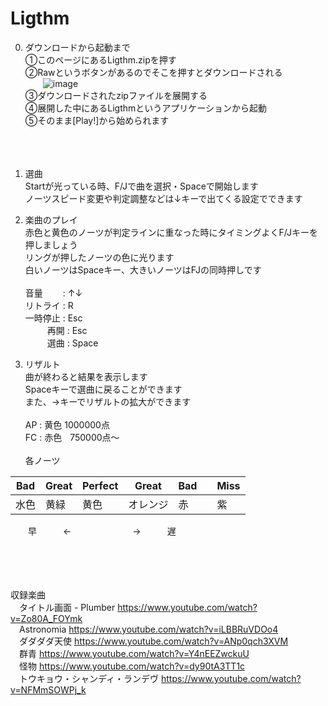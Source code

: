 # Ligthm
0. ダウンロードから起動まで  
   ①このページにあるLigthm.zipを押す  
   ②Rawというボタンがあるのでそこを押すとダウンロードされる  
   &emsp;&emsp;![image](https://github.com/user-attachments/assets/47a00f3d-f56e-4f49-987e-40ae9edbfb61)  
   ③ダウンロードされたzipファイルを展開する  
   ④展開した中にあるLigthmというアプリケーションから起動  
   ⑤そのまま[Play!]から始められます
&nbsp;  
&nbsp;  
&nbsp;  
&nbsp;  

1. 選曲  
   Startが光っている時、F/Jで曲を選択・Spaceで開始します  
   ノーツスピード変更や判定調整などは↓キーで出てくる設定でできます  

2. 楽曲のプレイ  
   赤色と黄色のノーツが判定ラインに重なった時にタイミングよくF/Jキーを押しましょう  
   リングが押したノーツの色に光ります  
   白いノーツはSpaceキー、大きいノーツはFJの同時押しです  
&ensp;  
   音量　　 : ↑↓  
   リトライ : R  
   一時停止 : Esc  
   &emsp;&emsp;&ensp;再開 : Esc  
   &emsp;&emsp;&ensp;選曲 : Space  

4. リザルト  
   曲が終わると結果を表示します  
   Spaceキーで選曲に戻ることができます  
   また、→キーでリザルトの拡大ができます  
&ensp;  
   AP : 黄色 1000000点  
   FC : 赤色 &nbsp;&thinsp;&thinsp;750000点～  
&ensp;  
   各ノーツ

|Bad|Great|Perfect|Great|Bad||Miss|
|---|---|-----|---|---|-|---|
|水色|黄緑|黄色|オレンジ|赤||紫|

&emsp;&emsp;早&emsp;&emsp;　←　&emsp;&emsp;&emsp;&emsp;&emsp;　→　&emsp;&emsp;遅

&nbsp;  
&nbsp;  
&nbsp;  
&nbsp;  
収録楽曲  
&emsp;タイトル画面 - Plumber https://www.youtube.com/watch?v=Zo80A_FOYmk  
&emsp;Astronomia https://www.youtube.com/watch?v=iLBBRuVDOo4  
&emsp;ダダダダ天使 https://www.youtube.com/watch?v=ANp0qch3XVM  
&emsp;群青 https://www.youtube.com/watch?v=Y4nEEZwckuU  
&emsp;怪物 https://www.youtube.com/watch?v=dy90tA3TT1c  
&emsp;トウキョウ・シャンディ・ランデヴ https://www.youtube.com/watch?v=NFMmSOWPj_k
